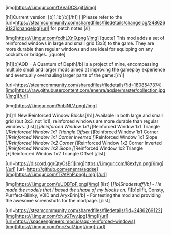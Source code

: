 [img]https://i.imgur.com/fVVaDCS.gif[/img]

[h1]Current version: [b]1.1b[/b][/h1]
[i]Please refer to the [url=https://steamcommunity.com/sharedfiles/filedetails/changelog/2486269122]changelog[/url] for patch notes.[/i]

[img]https://i.imgur.com/cdhLXnQ.png[/img]
[quote]
This mod adds a set of reinforced windows in large and small grid (3x3) to the game. They are more durable than regular windows and are ideal for equipping on any cockpits or bridges.
[/quote]

[h1][b]AQD - A Quantum of Depth[/b] is a project of mine, encompassing multiple small and larger mods aimed at improving the gameplay experience and eventually overhauling larger parts of the game:[/h1]

[url=https://steamcommunity.com/sharedfiles/filedetails/?id=1808547374][img]https://raw.githubusercontent.com/enenra/aqdse/master/collection.jpg[/img][/url]

[img]https://i.imgur.com/5nbiNLV.png[/img]

[h1]11 New Reinforced Window Blocks[/h1]
Available in both large and small grid (but 3x3, not 1x1), reinforced windows are more durable than regular windows.
[list]
[*]Reinforced Window 1x1
[*]Reinforced Window 1x1 Triangle
[*]Reinforced Window 1x1 Triangle Offset
[*]Reinforced Window 1x1 Corner
[*]Reinforced Window 1x1 Corner Inverted
[*]Reinforced Window 1x1 Slope
[*]Reinforced Window 1x2 Corner
[*]Reinforced Window 1x2 Corner Inverted
[*]Reinforced Window 1x2 Slope
[*]Reinforced Window 1x2 Triangle
[*]Reinforced Window 1x2 Triangle Offset
[/list]

[url=https://discord.gg/QtyCsBr][img]https://i.imgur.com/l8exfyn.png[/img][/url]
[url=https://github.com/enenra/aqdse][img]https://i.imgur.com/T7AtPhP.png[/img][/url]

[img]https://i.imgur.com/uUOBTpF.png[/img]
[list]
[*][b]Shadestuff[/b] - He made the models that I based the shape of my blocks on.
[*][b]pilfit, Consty, Purrfect-Blinky, V0ID and AryxErin[/b] - For testing the mod and providing the awesome screenshots for the modpage.
[/list]

[url=https://steamcommunity.com/sharedfiles/filedetails/?id=2486269122][img]https://i.imgur.com/cNuGTwv.jpg[/img][/url][url=https://spaceengineers.mod.io/aqd-reinforced-windows][img]https://i.imgur.com/mcZscI7.jpg[/img][/url]